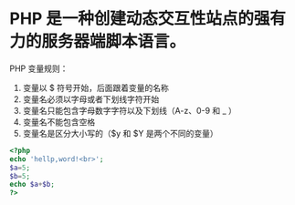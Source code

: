 #  PHP 是一种创建动态交互性站点的强有力的服务器端脚本语言。

PHP 变量规则：

1. 变量以 $ 符号开始，后面跟着变量的名称
2. 变量名必须以字母或者下划线字符开始
3. 变量名只能包含字母数字字符以及下划线（A-z、0-9 和 _ ）
4. 变量名不能包含空格
5. 变量名是区分大小写的（$y 和 $Y 是两个不同的变量）
```php
<?php
echo 'hellp,word!<br>';
$a=5;
$b=5;
echo $a+$b;
?>
```
